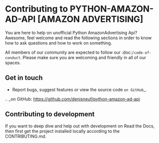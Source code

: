 Contributing to PYTHON-AMAZON-AD-API [AMAZON ADVERTISING]
=========================================================

You are here to help on unofficial Python AmazonAdvertising Api? 
Awesome, feel welcome and read the following sections in order to know how to ask questions and how to work on something.

All members of our community are expected to follow our :doc:`/code-of-conduct`.
Please make sure you are welcoming and friendly in all of our spaces.

Get in touch
------------

- Report bugs, suggest features or view the source code `on GitHub`_.

.. _on GitHub: https://github.com/denisneuf/python-amazon-ad-api


Contributing to development
---------------------------

If you want to deep dive and help out with development on Read the Docs, then
first get the project installed locally according to the CONTRIBUTING.md.